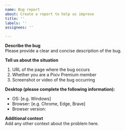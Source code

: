 ```yaml
---
name: Bug report
about: Create a report to help us improve
title: ''
labels: ''
assignees: ''

---
```


**Describe the bug**  
Please provide a clear and concise description of the bug.

**Tell us about the situation**  
1. URL of the page where the bug occurs  
2. Whether you are a Pixiv Premium member  
3. Screenshot or video of the bug occurring

**Desktop (please complete the following information):**  
- OS: [e.g. Windows]  
- Browser: [e.g. Chrome, Edge, Brave]  
- Browser version:

**Additional context**  
Add any other context about the problem here.
